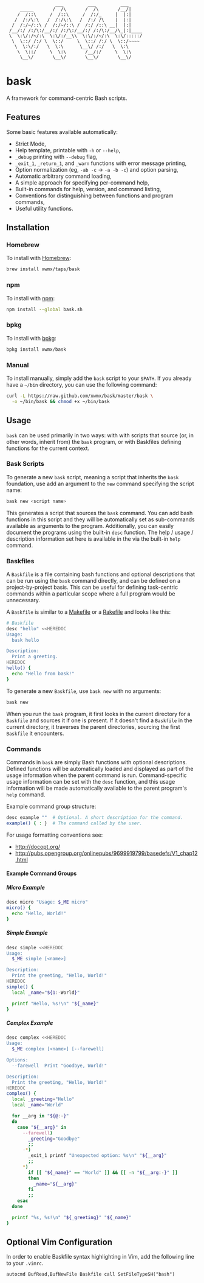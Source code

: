                       ___         ___         ___
         _____       /  /\       /  /\       /__/|
        /  /::\     /  /::\     /  /:/_     |  |:|
       /  /:/\:\   /  /:/\:\   /  /:/ /\    |  |:|
      /  /:/~/::\ /  /:/~/::\ /  /:/ /::\ __|  |:|
     /__/:/ /:/\:/__/:/ /:/\:/__/:/ /:/\:/__/\_|:|____
     \  \:\/:/~/:\  \:\/:/__\\  \:\/:/~/:\  \:\/:::::/
      \  \::/ /:/ \  \::/     \  \::/ /:/ \  \::/~~~~
       \  \:\/:/   \  \:\      \__\/ /:/   \  \:\
        \  \::/     \  \:\       /__/:/     \  \:\
         \__\/       \__\/       \__\/       \__\/

# bask

A framework for command-centric Bash scripts.

## Features

Some basic features available automatically:

- Strict Mode,
- Help template, printable with `-h` or `--help`,
- `_debug` printing with `--debug` flag,
- `_exit_1`, `_return_1`, and `_warn` functions with error message printing,
- Option normalization (eg, `-ab -c` -> `-a -b -c`) and option parsing,
- Automatic arbitrary command loading,
- A simple approach for specifying per-command help,
- Built-in commands for help, version, and command listing,
- Conventions for distinguishing between functions and program commands,
- Useful utility functions.

## Installation

### Homebrew

To install with [Homebrew](http://brew.sh/):

```bash
brew install xwmx/taps/bask
```

### npm

To install with [npm](https://www.npmjs.com/package/bask.sh):

```bash
npm install --global bask.sh
```

### bpkg

To install with [bpkg](http://www.bpkg.io/):

```bash
bpkg install xwmx/bask
```

### Manual

To install manually, simply add the `bask` script to your `$PATH`. If
you already have a `~/bin` directory, you can use the following command:

```bash
curl -L https://raw.github.com/xwmx/bask/master/bask \
  -o ~/bin/bask && chmod +x ~/bin/bask
```

## Usage

`bask` can be used primarily in two ways: with with scripts that source (or,
in other words, inherit from) the `bask` program, or with Baskfiles defining
functions for the current context.

### Bask Scripts

To generate a new `bask` script, meaning a script that
inherits the `bask` foundation, use add an argument to the `new`
command specifying the script name:

```bash
bask new <script name>
```

This generates a script that sources the `bask` command. You can add
bash functions in this script and they will be automatically set as
sub-commands available as arguments to the program. Additionally, you
can easily document the programs using the built-in `desc` function. The
help / usage / description information set here is available in the via
the built-in `help` command.

### Baskfiles

A `Baskfile` is a file containing bash functions and optional
descriptions that can be run using the `bask` command directly, and can
be defined on a project-by-project basis. This can be useful for defining
task-centric commands within a particular scope where a full program
would be unnecessary.

A `Baskfile` is similar to a [Makefile](https://en.wikipedia.org/wiki/Makefile)
or a [Rakefile](https://en.wikipedia.org/wiki/Rake_(software)) and looks like
this:

```bash
# Baskfile
desc "hello" <<HEREDOC
Usage:
  bask hello

Description:
  Print a greeting.
HEREDOC
hello() {
  echo "Hello from bask!"
}
```

To generate a new `Baskfile`, use `bask new` with no arguments:

```bash
bask new
```

When you run the `bask` program, it first looks in the
current directory for a `Baskfile` and sources it if one is present. If it
doesn't find a `Baskfile` in the current directory, it traverses the
parent directories, sourcing the first `Baskfile` it encounters.

### Commands

Commands in `bask` are simply Bash functions with optional descriptions.
Defined functions will be automatically loaded and displayed as part of
the usage information when the parent command is run. Command-specific
usage information can be set with the `desc` function, and this usage
information will be made automatically available to the parent program's
`help` command.

Example command group structure:

```bash
desc example ""  # Optional. A short description for the command.
example() { : }  # The command called by the user.
```

For usage formatting conventions see:
- http://docopt.org/
- http://pubs.opengroup.org/onlinepubs/9699919799/basedefs/V1_chap12.html

#### Example Command Groups

##### Micro Example

```bash
desc micro "Usage: $_ME micro"
micro() {
  echo "Hello, World!"
}
```

##### Simple Example

```bash
desc simple <<HEREDOC
Usage:
  $_ME simple [<name>]

Description:
  Print the greeting, "Hello, World!"
HEREDOC
simple() {
  local _name="${1:-World}"

  printf "Hello, %s!\n" "${_name}"
}
```

##### Complex Example

```bash
desc complex <<HEREDOC
Usage:
  $_ME complex [<name>] [--farewell]

Options:
  --farewell  Print "Goodbye, World!"

Description:
  Print the greeting, "Hello, World!"
HEREDOC
complex() {
  local _greeting="Hello"
  local _name="World"

  for __arg in "${@:-}"
  do
    case "${__arg}" in
      --farewell)
        _greeting="Goodbye"
        ;;
      -*)
        _exit_1 printf "Unexpected option: %s\n" "${__arg}"
        ;;
      *)
        if [[ "${_name}" == "World" ]] && [[ -n "${__arg:-}" ]]
        then
          _name="${__arg}"
        fi
        ;;
    esac
  done

  printf "%s, %s!\n" "${_greeting}" "${_name}"
}
```

## Optional Vim Configuration

In order to enable Baskfile syntax highlighting in Vim, add the
following line to your `.vimrc`.

```VimL
autocmd BufRead,BufNewFile Baskfile call SetFileTypeSH("bash")
```

